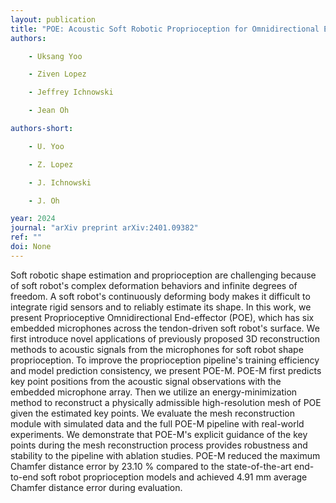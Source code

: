 ```yaml
---
layout: publication
title: "POE: Acoustic Soft Robotic Proprioception for Omnidirectional End-effectors"
authors:

    - Uksang Yoo

    - Ziven Lopez

    - Jeffrey Ichnowski

    - Jean Oh

authors-short:

    - U. Yoo

    - Z. Lopez

    - J. Ichnowski

    - J. Oh

year: 2024
journal: "arXiv preprint arXiv:2401.09382"
ref: ""
doi: None
---
```


Soft robotic shape estimation and proprioception are challenging because of soft robot's complex deformation behaviors and infinite degrees of freedom. A soft robot's continuously deforming body makes it difficult to integrate rigid sensors and to reliably estimate its shape. In this work, we present Proprioceptive Omnidirectional End-effector (POE), which has six embedded microphones across the tendon-driven soft robot's surface. We first introduce novel applications of previously proposed 3D reconstruction methods to acoustic signals from the microphones for soft robot shape proprioception. To improve the proprioception pipeline's training efficiency and model prediction consistency, we present POE-M. POE-M first predicts key point positions from the acoustic signal observations with the embedded microphone array. Then we utilize an energy-minimization method to reconstruct a physically admissible high-resolution mesh of POE given the estimated key points. We evaluate the mesh reconstruction module with simulated data and the full POE-M pipeline with real-world experiments. We demonstrate that POE-M's explicit guidance of the key points during the mesh reconstruction process provides robustness and stability to the pipeline with ablation studies. POE-M reduced the maximum Chamfer distance error by 23.10 % compared to the state-of-the-art end-to-end soft robot proprioception models and achieved 4.91 mm average Chamfer distance error during evaluation.
    